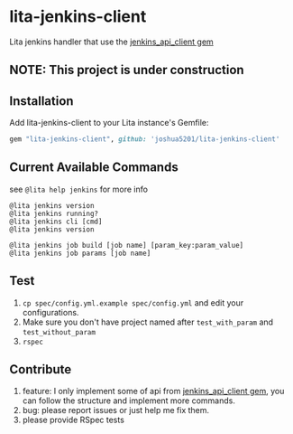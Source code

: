 # lita-jenkins-client

Lita jenkins handler that use the [jenkins\_api\_client gem](https://github.com/arangamani/jenkins_api_client)

## NOTE: This project is under construction

## Installation

Add lita-jenkins-client to your Lita instance's Gemfile:

``` ruby
gem "lita-jenkins-client", github: 'joshua5201/lita-jenkins-client'
```

## Current Available Commands 

see `@lita help jenkins` for more info

```
@lita jenkins version 
@lita jenkins running?
@lita jenkins cli [cmd]
@lita jenkins version

@lita jenkins job build [job name] [param_key:param_value]
@lita jenkins job params [job name]

```

## Test
1. `cp spec/config.yml.example spec/config.yml` and edit your configurations.
2. Make sure you don't have project named after `test_with_param` and `test_without_param` 
3. `rspec`

## Contribute
1. feature: I only implement some of api from [jenkins\_api\_client gem](https://github.com/arangamani/jenkins_api_client), you can follow the structure and implement more commands.
2. bug: please report issues or just help me fix them. 
3. please provide RSpec tests

